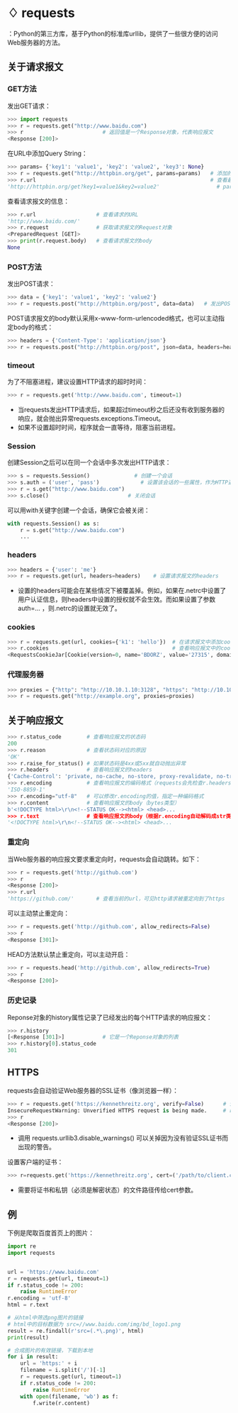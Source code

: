 # ♢ requests

：Python的第三方库，基于Python的标准库urllib，提供了一些很方便的访问Web服务器的方法。

## 关于请求报文

### GET方法

发出GET请求：
```python
>>> import requests
>>> r = requests.get("http://www.baidu.com")
>>> r					      # 返回值是一个Response对象，代表响应报文
<Response [200]>
```

在URL中添加Query String：
```python
>>> params= {'key1': 'value1', 'key2': 'value2', 'key3': None}
>>> r = requests.get("http://httpbin.org/get", params=params)   # 添加的params会被转换成Query String
>>> r.url                                                       # 查看最终的URL
'http://httpbin.org/get?key1=value1&key2=value2'	              # params字典中value为None的key会被忽略
```

查看请求报文的信息：
```python
>>> r.url                   # 查看请求的URL
'http://www.baidu.com/'
>>> r.request               # 获取请求报文的Request对象
<PreparedRequest [GET]>
>>> print(r.request.body)   # 查看请求报文的body
None
```

### POST方法

发出POST请求：
```python
>>> data = {'key1': 'value1', 'key2': 'value2'}	
>>> r = requests.post("http://httpbin.org/post", data=data)   # 发出POST请求，body默认采用x-www-form-urlencoded格式
```

POST请求报文的body默认采用x-www-form-urlencoded格式，也可以主动指定body的格式：
```python
>>> headers = {'Content-Type': 'application/json'}
>>> r = requests.post("http://httpbin.org/post", json=data, headers=headers)
```

### timeout

为了不阻塞进程，建议设置HTTP请求的超时时间：
```python
>>> r = requests.get('http://www.baidu.com', timeout=1)
```
- 当requests发出HTTP请求后，如果超过timeout秒之后还没有收到服务器的响应，就会抛出异常requests.exceptions.Timeout。
- 如果不设置超时时间，程序就会一直等待，阻塞当前进程。

### Session

创建Session之后可以在同一个会话中多次发出HTTP请求：
```python
>>> s = requests.Session()		        # 创建一个会话
>>> s.auth = ('user', 'pass')		      # 设置该会话的一些属性，作为HTTP通信的默认值
>>> r = s.get("http://www.baidu.com")
>>> s.close()                         # 关闭会话
```

可以用with关键字创建一个会话，确保它会被关闭：
```python
with requests.Session() as s:
    r = s.get("http://www.baidu.com")
    ...
```

### headers

```python
>>> headers = {'user': 'me'}
>>> r = requests.get(url, headers=headers)    # 设置请求报文的headers
```
- 设置的headers可能会在某些情况下被覆盖掉。例如，如果在.netrc中设置了用户认证信息，则headers中设置的授权就不会生效。而如果设置了参数auth=... ，则.netrc的设置就无效了。

### cookies

```python
>>> r = requests.get(url, cookies={'k1': 'hello'})  # 在请求报文中添加cookies
>>> r.cookies                                       # 查看响应报文中的cookies
<RequestsCookieJar[Cookie(version=0, name='BDORZ', value='27315', domain='.baidu.com', ...)]>
```

### 代理服务器

```python
>>> proxies = {"http": "http://10.10.1.10:3128", "https": "http://10.10.1.10:1080", 'http://10.20.1.128': 'http://10.10.1.10:5323'}
>>> r = requests.get("http://example.org", proxies=proxies)
```

## 关于响应报文

```python
>>> r.status_code        # 查看响应报文的状态码
200
>>> r.reason             # 查看状态码对应的原因
'OK'
>>> r.raise_for_status() # 如果状态码是4xx或5xx就自动抛出异常
>>> r.headers            # 查看响应报文的headers
{'Cache-Control': 'private, no-cache, no-store, proxy-revalidate, no-transform', 'Connection': 'keep-alive', 'Content-Encoding': 'gzip', 'Content-Type': 'text/html', ...}
>>> r.encoding           # 查看响应报文的编码格式（requests会先检查r.headers中是否说明了编码格式，如果没说明则进行猜测）
'ISO-8859-1'
>>> r.encoding="utf-8"   # 可以修改r.encoding的值，指定一种编码格式
>>> r.content            # 查看响应报文的body（bytes类型）
b'<!DOCTYPE html>\r\n<!--STATUS OK--><html> <head>...
>>> r.text               # 查看响应报文的body（根据r.encoding自动解码成str类型）
'<!DOCTYPE html>\r\n<!--STATUS OK--><html> <head>...
```

### 重定向

当Web服务器的响应报文要求重定向时，requests会自动跳转。如下：
```python
>>> r = requests.get('http://github.com')
>>> r
<Response [200]>
>>> r.url
'https://github.com/'		# 查看当前的url，可见http请求被重定向到了https
```

可以主动禁止重定向：
```python
>>> r = requests.get('http://github.com', allow_redirects=False)
>>> r
<Response [301]>
```

HEAD方法默认禁止重定向，可以主动开启：
```python
>>> r = requests.head('http://github.com', allow_redirects=True)
>>> r
<Response [200]>
```

### 历史记录

Reponse对象的history属性记录了已经发出的每个HTTP请求的响应报文：
```python
>>> r.history
[<Response [301]>]            # 它是一个Reponse对象的列表
>>> r.history[0].status_code
301
```

## HTTPS

requests会自动验证Web服务器的SSL证书（像浏览器一样）：
```python
>>> r = requests.get('https://kennethreitz.org', verify=False)		# 设置不验证SSL证书
InsecureRequestWarning: Unverified HTTPS request is being made.		# requests发出警告
>>> r
<Response [200]>
```
- 调用 requests.urllib3.disable_warnings() 可以关掉因为没有验证SSL证书而出现的警告。

设置客户端的证书：
```python
>>> r=requests.get('https://kennethreitz.org', cert=('/path/to/client.cert', '/path/to/client.key'))
```
- 需要将证书和私钥（必须是解密状态）的文件路径传给cert参数。

## 例

下例是爬取百度首页上的图片：
```python
import re
import requests


url = 'https://www.baidu.com'
r = requests.get(url, timeout=1)
if r.status_code != 200:
    raise RuntimeError
r.encoding = 'utf-8'
html = r.text

# 从html中筛选png图片的链接
# html中的目标数据为 src=//www.baidu.com/img/bd_logo1.png
result = re.findall(r'src=(.*\.png)', html)
print(result)

# 合成图片的有效链接，下载到本地
for i in result:
    url = 'https:' + i
    filename = i.split('/')[-1]
    r = requests.get(url, timeout=1)
    if r.status_code != 200:
        raise RuntimeError
    with open(filename, 'wb') as f:
        f.write(r.content)
```
